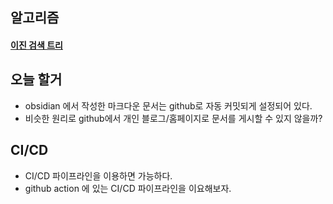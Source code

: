## 알고리즘
#### [이진 검색 트리](obsidian://open?vault=TIL&file=Algorithm%2FBinary%20Search%20Tree(%EC%9D%B4%EC%A7%84%20%EA%B2%80%EC%83%89%20%ED%8A%B8%EB%A6%AC))
## 오늘 할거
- obsidian 에서 작성한 마크다운 문서는 github로 자동 커밋되게 설정되어 있다.
- 비슷한 원리로 github에서 개인 블로그/홈페이지로 문서를 게시할 수 있지 않을까?

## CI/CD
- CI/CD 파이프라인을 이용하면 가능하다.
- github action 에 있는 CI/CD 파이프라인을 이요해보자.


